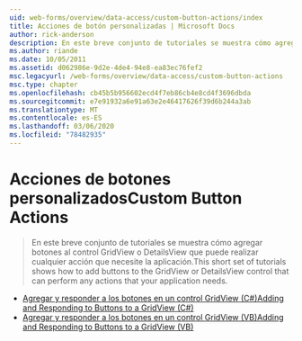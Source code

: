 ```yaml
---
uid: web-forms/overview/data-access/custom-button-actions/index
title: Acciones de botón personalizadas | Microsoft Docs
author: rick-anderson
description: En este breve conjunto de tutoriales se muestra cómo agregar botones al control GridView o DetailsView que puede realizar cualquier acción que necesite la aplicación.
ms.author: riande
ms.date: 10/05/2011
ms.assetid: d062986e-9d2e-4de4-94e8-ea83ec76fef2
msc.legacyurl: /web-forms/overview/data-access/custom-button-actions
msc.type: chapter
ms.openlocfilehash: cb45b5b956602ecd4f7eb86cb4e8cd4f3696dbda
ms.sourcegitcommit: e7e91932a6e91a63e2e46417626f39d6b244a3ab
ms.translationtype: MT
ms.contentlocale: es-ES
ms.lasthandoff: 03/06/2020
ms.locfileid: "78482935"
---
```

# <a name="custom-button-actions"></a><span data-ttu-id="d1af3-103">Acciones de botones personalizados</span><span class="sxs-lookup"><span data-stu-id="d1af3-103">Custom Button Actions</span></span>

> <span data-ttu-id="d1af3-104">En este breve conjunto de tutoriales se muestra cómo agregar botones al control GridView o DetailsView que puede realizar cualquier acción que necesite la aplicación.</span><span class="sxs-lookup"><span data-stu-id="d1af3-104">This short set of tutorials shows how to add buttons to the GridView or DetailsView control that can perform any actions that your application needs.</span></span>

- [<span data-ttu-id="d1af3-105">Agregar y responder a los botones en un control GridView (C#)</span><span class="sxs-lookup"><span data-stu-id="d1af3-105">Adding and Responding to Buttons to a GridView (C#)</span></span>](adding-and-responding-to-buttons-to-a-gridview-cs.md)
- [<span data-ttu-id="d1af3-106">Agregar y responder a los botones en un control GridView (VB)</span><span class="sxs-lookup"><span data-stu-id="d1af3-106">Adding and Responding to Buttons to a GridView (VB)</span></span>](adding-and-responding-to-buttons-to-a-gridview-vb.md)
